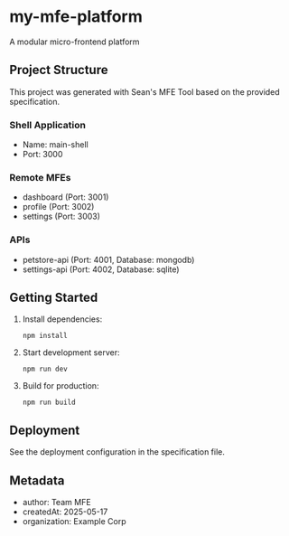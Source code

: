 # my-mfe-platform

A modular micro-frontend platform

## Project Structure

This project was generated with Sean's MFE Tool based on the provided specification.

### Shell Application
- Name: main-shell
- Port: 3000

### Remote MFEs
- dashboard (Port: 3001)
- profile (Port: 3002)
- settings (Port: 3003)

### APIs
- petstore-api (Port: 4001, Database: mongodb)
- settings-api (Port: 4002, Database: sqlite)

## Getting Started

1. Install dependencies:
   ```
   npm install
   ```

2. Start development server:
   ```
   npm run dev
   ```

3. Build for production:
   ```
   npm run build
   ```

## Deployment

See the deployment configuration in the specification file.

## Metadata

- author: Team MFE
- createdAt: 2025-05-17
- organization: Example Corp
